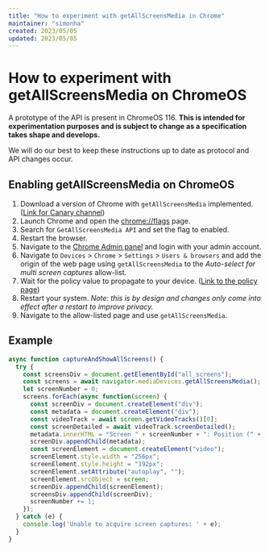 ```yaml
---
title: "How to experiment with getAllScreensMedia in Chrome"
maintainer: "simonha"
created: 2023/05/05
updated: 2023/05/05
---
```


# How to experiment with getAllScreensMedia on ChromeOS

A prototype of the API is present in ChromeOS 116. **This is intended for experimentation purposes and is subject to change as a specification takes shape and develops.**

We will do our best to keep these instructions up to date as protocol and API changes occur.

## Enabling getAllScreensMedia on ChromeOS
1. Download a version of Chrome with `getAllScreensMedia` implemented. ([Link for Canary channel](https://www.google.com/chrome/))
2. Launch Chrome and open the [chrome://flags](chrome://flags) page.
3. Search for `GetAllScreensMedia API` and set the flag to enabled.
4. Restart the browser.
5. Navigate to the [Chrome Admin panel](https://admin.google.com) and login with your admin account.
6. Navigate to `Devices` > `Chrome` > `Settings` > `Users & browsers` and add the origin of the web page using `getAllScreensMedia` to the *Auto-select for multi screen captures* allow-list.
7. Wait for the policy value to propagate to your device. ([Link to the policy page](chrome://policy))
8. Restart your system. *Note: this is by design and changes only come into effect after a restart to improve privacy.*
9. Navigate to the allow-listed page and use `getAllScreensMedia`.

## Example
```javascript
async function captureAndShowAllScreens() {
  try {
    const screensDiv = document.getElementById("all_screens");
    const screens = await navigator.mediaDevices.getAllScreensMedia();
    let screenNumber = 0;
    screens.forEach(async function(screen) {
      const screenDiv = document.createElement("div");
      const metadata = document.createElement("div");
      const videoTrack = await screen.getVideoTracks()[0];
      const screenDetailed = await videoTrack.screenDetailed();
      metadata.innerHTML = "Screen " + screenNumber + ": Position (" + screenDetailed.left + ", " + screenDetailed.top + ")";
      screenDiv.appendChild(metadata);
      const screenElement = document.createElement("video");
      screenElement.style.width = "256px";
      screenElement.style.height = "192px";
      screenElement.setAttribute("autoplay", "");
      screenElement.srcObject = screen;
      screenDiv.appendChild(screenElement);
      screensDiv.appendChild(screenDiv);
      screenNumber += 1;
    });
  } catch (e) {
    console.log('Unable to acquire screen captures: ' + e);
  }
}
```